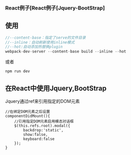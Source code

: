 
### React例子[React例子[Jquery-BootStrap]

## 使用
```js
//--content-base：指定了serve的文件目录
//--inline：自动刷新使用inline模式
//--hot:自动添加热替换plugin
webpack-dev-server --content-base build --inline --hot
```
或者

```js
npm run dev
```

## 在React中使用Jquery,BootStrap
Jquery通过ref来引用指定的DOM元素

```
//在绑定DOM元素之后设置
componentDidMount(){
	//引用指定DOM元素启用模态对话框
	$(this.refs.root).modal({
		backdrop:'static',
		show:false,
		keyboard:false
	});
}
```